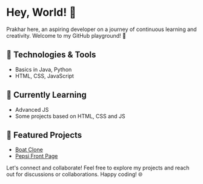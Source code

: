 # Hey, World! 👋
Prakhar here, an aspiring developer on a journey of continuous learning and creativity.
Welcome to my GitHub playground! 🚀

## 🔧 Technologies & Tools
- Basics in Java, Python
- HTML, CSS, JavaScript

## 🌱 Currently Learning
- Advanced JS
- Some projects based on HTML, CSS and JS

## 🚀 Featured Projects
- [Boat Clone]('https://github.com/Prakhar-3/Boat')
- [Pepsi Front Page]('https://github.com/Prakhar-3/Pepsi')

Let's connect and collaborate! Feel free to explore my projects and reach out for discussions or collaborations. Happy coding! 🌐